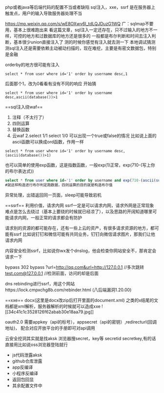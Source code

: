 php或者java等后端代码的配置不当或者缺陷
sql注入，xxe，ssrf
是在服务器上触发点，用户的输入导致服务器处理不当

https://mp.weixin.qq.com/s/wE8OXwv6I_tdLQJDuzG1WQ
广：sqlmap不要用，基本上很难跑出来
看这篇文章，sql注入一定还存在，只不过输入的地方不一样，可控的地方和过数据库的地方还是很多的
一般都是布尔判断和时间去注入判断，基本很少union直接注入了
测的时候你感觉有注入就去测一下
本地调试猜测
测sql注入还是需要依赖主动被动扫描的，现在难挖，主要是有密文数据包，特别是金融

orderby的地方很可能有注入
```
select * from user where id='1' order by username desc,1
```
后面那个1，改为0看看有没有不同的响应
开始猜
```
select * from user where id='1' order by username desc,ascii(database())>1
```


==sql注入绕waf==
1. 注释（不太行了）
2. 四则运算
3. 替换函数
4. 云waf
2.select 1/1    select 1/0  可以出现一个true或false的情况
比如说上面的ascii函数可以换成ord函数，作用一样
```
select * from user where id='1' order by username desc,(ascii(database())>1)
```
也可以简单的使用exp函数，这是指数函数，一般exp(1)正常，exp(710-(写上你的布尔表达式))
```SQL
select * from user where id='1' order by username and exp(710-(ascii(substr(database(),3,1))>120))
#就这样构造进行布尔判定跑数据，四则运算的目的就是构造布尔值
```


异常处理，出错返回同一页面，sleep可能导致宕机

==ssrf==
利用价值，请求内网
ssrf一定是可以请求内网，请求外网是正常现象
难点是怎么去绕过（基本上要绕的时候就已经凉了），以及思路的开阔知道哪里可能请求内网，一般正常的请求都会有防护

请求别的资源的都可能存在，还有一些上云的资产，有很多请求资源的地方，都可能有ssrf
比如说钉钉和微信可能有共同业务，钉钉向微信请求图片，那我们让他请求内网

内容安全检测ssrf，比如说你wx发个dnslog，他会检查你网站安全不，那肯定会请求一下

bypass
302 bypass
?url=http://qq.com&url=http://127.0.0.1  //多次跳转
test.com@127.0.0.1   //检测前面，访问的却是后面

dns rebinding进行ssrf，用这个网站https://lock.cmpxchg8b.com/rebinder.html
(八后端漏洞1.20.00)

==xxe==
docx(这里是docx改zip后打开里面的document.xml)  之类的x结尾的文档都是xml解析，服务器解析的时候就可以造成xxe
![[34c41c1c3528126f62abab30e18aa79.jpg]]

oauth2.0
需要appkey（api的标号），appsecret（api的密钥）,redirecturl(回调地址)，
配合对应开放平台的手册即可对api调用

云安全挖洞其实就是找aksk
浏览器搜secret，key等
secretid secretkey,有的话直接用比如说oss浏览器登陆就行
- js代码泄露aksk
- github仓库泄露
- app反编译
- 小程序反编译
- 返回包回显
- 其余配置文件中